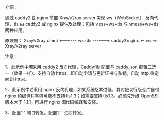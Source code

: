 介绍：

通过 caddy2 或 nginx 前置 Xray/v2ray server 实现 ws（WebSocket） 反向代理，tls 由 caddy2 或 nginx 提供及处理；包括 vless+ws+tls 与 vmess+ws+tls 两种应用。

原理图： Xray/v2ray client <------ ws+tls ------> caddy2\nginx <- ws -> Xray/v2ray server

注意：

1、此示例中若采用 caddy2 反向代理，Caddyfile 配置与 caddy.json 配置二选一（效果一样）。支持自动 https，即自动申请与更新证书与私钥，自动 http 重定向到 https。

2、此示例中若采用 nginx 反向代理，如果系统版本过低，其对应发行版仓库自带 nginx 预编译程序包可能不支持 tls1.3；如需要支持 tls1.3，必须先升级 OpenSSl 版本大于 1.1.1，再进行 nginx 源代码编译和安装。

3、配置1：端口转发。配置2：进程转发。

